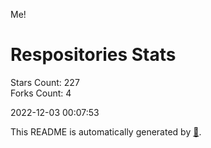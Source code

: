 Me!

# Respositories Stats
Stars Count: 227  
Forks Count: 4

2022-12-03 00:07:53  

This README is automatically generated by [🐰](https://github.com/rnitta/rnitta).
